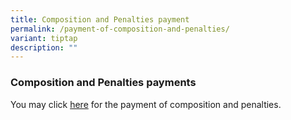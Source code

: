 ```yaml
---
title: Composition and Penalties payment
permalink: /payment-of-composition-and-penalties/
variant: tiptap
description: ""
---
```

<h3><strong>Composition and Penalties payments</strong></h3>
<p>You may click <a href="https://eservices.mlaw.gov.sg/ecoll/" rel="noopener noreferrer nofollow" target="_blank">here</a> for
the payment of composition and penalties.</p>